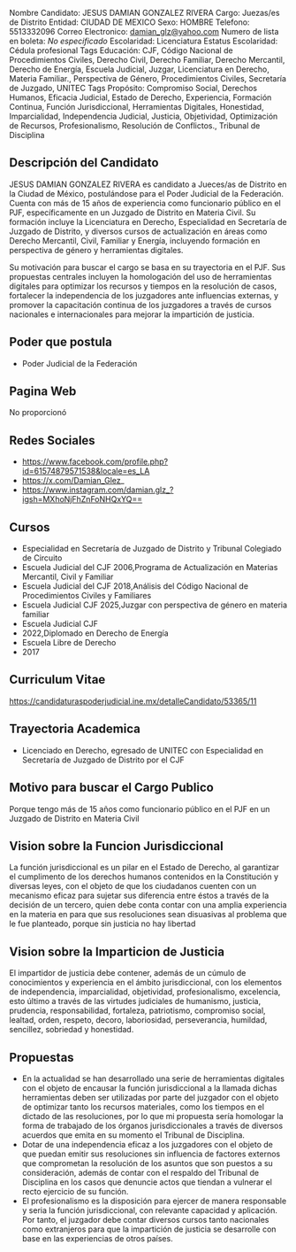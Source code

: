 Nombre Candidato: JESUS DAMIAN GONZALEZ RIVERA
Cargo: Juezas/es de Distrito
Entidad: CIUDAD DE MEXICO
Sexo: HOMBRE
Telefono: 5513332096
Correo Electronico: damian_glz@yahoo.com
Numero de lista en boleta: *No especificado*
Escolaridad: Licenciatura
Estatus Escolaridad: Cédula profesional
Tags Educación: CJF, Código Nacional de Procedimientos Civiles, Derecho Civil, Derecho Familiar, Derecho Mercantil, Derecho de Energía, Escuela Judicial, Juzgar, Licenciatura en Derecho, Materia Familiar., Perspectiva de Género, Procedimientos Civiles, Secretaría de Juzgado, UNITEC
Tags Propósito: Compromiso Social, Derechos Humanos, Eficacia Judicial, Estado de Derecho, Experiencia, Formación Continua, Función Jurisdiccional, Herramientas Digitales, Honestidad, Imparcialidad, Independencia Judicial, Justicia, Objetividad, Optimización de Recursos, Profesionalismo, Resolución de Conflictos., Tribunal de Disciplina


## Descripción del Candidato 

JESUS DAMIAN GONZALEZ RIVERA es candidato a Jueces/as de Distrito en la Ciudad de México, postulándose para el Poder Judicial de la Federación. Cuenta con más de 15 años de experiencia como funcionario público en el PJF, específicamente en un Juzgado de Distrito en Materia Civil. Su formación incluye la Licenciatura en Derecho, Especialidad en Secretaría de Juzgado de Distrito, y diversos cursos de actualización en áreas como Derecho Mercantil, Civil, Familiar y Energía, incluyendo formación en perspectiva de género y herramientas digitales.

Su motivación para buscar el cargo se basa en su trayectoria en el PJF.  Sus propuestas centrales incluyen la homologación del uso de herramientas digitales para optimizar los recursos y tiempos en la resolución de casos, fortalecer la independencia de los juzgadores ante influencias externas, y promover la capacitación continua de los juzgadores a través de cursos nacionales e internacionales para mejorar la impartición de justicia.


## Poder que postula

- Poder Judicial de la Federación


## Pagina Web

No proporcionó


## Redes Sociales

- https://www.facebook.com/profile.php?id=61574879571538&locale=es_LA
- https://x.com/Damian_Glez_
- https://www.instagram.com/damian.glz_?igsh=MXhoNjFhZnFoNHQxYQ==


## Cursos

- Especialidad en Secretaría de Juzgado de Distrito y Tribunal Colegiado de Circuito
- Escuela Judicial del CJF 2006,Programa de Actualización en Materias Mercantil, Civil y Familiar
- Escuela Judicial del CJF 2018,Análisis del Código Nacional de Procedimientos Civiles y Familiares
- Escuela Judicial CJF 2025,Juzgar con perspectiva de género en materia familiar
- Escuela Judicial CJF
- 2022,Diplomado en Derecho de Energía
- Escuela Libre de Derecho
- 2017


## Curriculum Vitae

https://candidaturaspoderjudicial.ine.mx/detalleCandidato/53365/11


## Trayectoria Academica

- Licenciado en Derecho, egresado de UNITEC con Especialidad en Secretaría de Juzgado de Distrito por el CJF


## Motivo para buscar el Cargo Publico

Porque tengo más de 15 años como funcionario público en el PJF en un Juzgado de Distrito en Materia Civil


## Vision sobre la Funcion Jurisdiccional

La función jurisdiccional es un pilar en el Estado de Derecho, al garantizar el cumplimento de los derechos humanos contenidos en la Constitución y diversas leyes, con el objeto de que los ciudadanos cuenten con un mecanismo eficaz para sujetar sus diferencia entre éstos a través de la decisión de un tercero, quien debe conta contar con una amplia experiencia en la materia en para que sus resoluciones sean disuasivas al problema que le fue planteado, porque sin justicia no hay libertad


## Vision sobre la Imparticion de Justicia

El impartidor de justicia debe contener, además de un cúmulo de conocimientos y experiencia en el ámbito jurisdiccional, con los elementos de independencia, imparcialidad, objetividad, profesionalismo, excelencia, esto último a través de las virtudes judiciales de humanismo, justicia, prudencia, responsabilidad, fortaleza, patriotismo, compromiso social, lealtad, orden, respeto, decoro, laboriosidad, perseverancia, humildad, sencillez, sobriedad y honestidad.


## Propuestas

- En la actualidad se han desarrollado una serie de herramientas digitales con el objeto de encausar la función jurisdiccional a la llamada  dichas herramientas deben ser utilizadas por parte del juzgador con el objeto de optimizar tanto los recursos materiales, como los tiempos en el dictado de las resoluciones, por lo que mi propuesta sería homologar la forma de trabajado de los órganos jurisdiccionales a través de diversos acuerdos que emita en su momento el Tribunal de Disciplina.
- Dotar de una independencia eficaz a los juzgadores con el objeto de que puedan emitir sus resoluciones sin influencia de factores externos que comprometan la resolución de los asuntos que son puestos a su consideración, además de contar con el respaldo del Tribunal de Disciplina en los casos que denuncie actos que tiendan a vulnerar el recto ejercicio de su función.
- El profesionalismo es la disposición para ejercer de manera responsable y seria la función jurisdiccional, con relevante capacidad y aplicación. Por tanto, el juzgador debe contar diversos cursos tanto nacionales como extranjeros para que la impartición de justicia se desarrolle con base en las experiencias de otros países.

